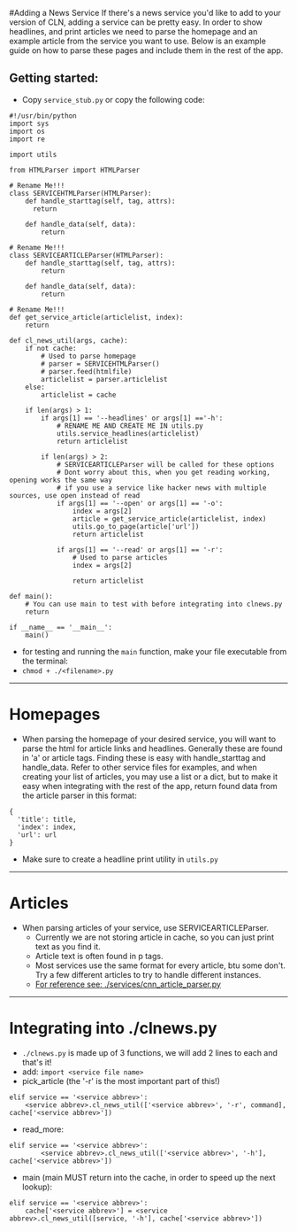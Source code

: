 #Adding a News Service
If there's a news service you'd like to add to your version of CLN, adding a service can be pretty easy.
In order to show headlines, and print articles we need to parse the homepage and an example article from the service you want to use.
Below is an example guide on how to parse these pages and include them in the rest of the app.

## Getting started:
- Copy `service_stub.py` or copy the following code:
```
#!/usr/bin/python
import sys
import os
import re

import utils

from HTMLParser import HTMLParser

# Rename Me!!!
class SERVICEHTMLParser(HTMLParser):
    def handle_starttag(self, tag, attrs):
      return

    def handle_data(self, data):
        return

# Rename Me!!!
class SERVICEARTICLEParser(HTMLParser):
    def handle_starttag(self, tag, attrs):
        return

    def handle_data(self, data):
        return

# Rename Me!!!
def get_service_article(articlelist, index):
    return

def cl_news_util(args, cache):
    if not cache:
        # Used to parse homepage
        # parser = SERVICEHTMLParser()
        # parser.feed(htmlfile)
        articlelist = parser.articlelist
    else:
        articlelist = cache

    if len(args) > 1:
        if args[1] == '--headlines' or args[1] =='-h':
            # RENAME ME AND CREATE ME IN utils.py
            utils.service_headlines(articlelist)
            return articlelist

        if len(args) > 2:
            # SERVICEARTICLEParser will be called for these options
            # Dont worry about this, when you get reading working, opening works the same way
            # if you use a service like hacker news with multiple sources, use open instead of read
            if args[1] == '--open' or args[1] == '-o':
                index = args[2]
                article = get_service_article(articlelist, index)
                utils.go_to_page(article['url'])
                return articlelist

            if args[1] == '--read' or args[1] == '-r':
                # Used to parse articles
                index = args[2]

                return articlelist

def main():
    # You can use main to test with before integrating into clnews.py
    return

if __name__ == '__main__':
    main()

```
- for testing and running the `main` function, make your file executable from the terminal:
 - `chmod + ./<filename>.py`
---
# Homepages
- When parsing the homepage of your desired service, you will want to parse the html for article links and headlines. Generally these are found in 'a' or article tags. Finding these is easy with handle_starttag and handle_data. Refer to other service files for examples, and when creating your list of articles, you may use a list or a dict, but to make it easy when integrating with the rest of the app, return found data from the article parser in this format:
```
{
  'title': title,
  'index': index,
  'url': url
}
```
- Make sure to create a headline print utility in `utils.py`
---
# Articles
- When parsing articles of your service, use SERVICEARTICLEParser.
  - Currently we are not storing article in cache, so you can just print text as you find it.
  - Article text is often found in p tags.
  - Most services use the same format for every article, btu some don't. Try a few different articles to try to handle different instances.
  - [For reference see: ./services/cnn_article_parser.py](./services/cnn_article_parser.py)
---
# Integrating into ./clnews.py
- `./clnews.py` is made up of 3 functions, we will add 2 lines to each and that's it!
 - add: `import <service file name>`
 - pick_article (the '-r' is the most important part of this!)
 ```
 elif service == '<service abbrev>':
     <service abbrev>.cl_news_util(['<service abbrev>', '-r', command], cache['<service abbrev>'])
 ```
 - read_more:
 ```
 elif service == '<service abbrev>':
         <service abbrev>.cl_news_util(['<service abbrev>', '-h'], cache['<service abbrev>'])
 ```
 - main (main MUST return into the cache, in order to speed up the next lookup):
 ```
 elif service == '<service abbrev>':
     cache['<service abbrev>'] = <service abbrev>.cl_news_util([service, '-h'], cache['<service abbrev>'])
 ```
